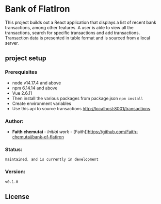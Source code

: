 # Bank of FlatIron
This project builds out a React application that displays a
list of recent bank transactions, among other features.
A user is able to view all the transactions, search for specific transactions
and add transactions.
Transaction data is presented in table format and is sourced from a local server.

## project setup

### Prerequisites
* node v14.17.4 and above
* npm 6.14.14 and above
* Vue 2.6.11
* Then install the various packages from package.json `npm install`
* Create environment variables
* Use this api to source transactions <http://localhost:8001/transactions>
### Author:
   * **Faith chemutai** - *Initial work* - [Faith]]https://github.com/Faith-chemutai/bank-of-flatiron
### Status:
    maintained, and is currently in development
### Version:
    v0.1.0
## License